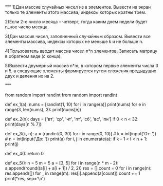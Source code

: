 """
1)Дан массив случайных чисел из а элементов. Вывести на экран
только те элементы этого массива, индексы которых кратны трем.

2)Если 2-е число месяца – четверг, тогда каким днем недели будет n_ное число месяца.

3)Дан массив чисел, заполненный случайным образом. Вывести все
элементы массива, индексы которых не меньше k и не больше n.

4)Пользователь вводит массив чисел n*n элементов. Записать матрицу
в обратном виде (с конца).

5)Вывести двумерный массив n*m, в котором первые элементы числа 3
и 5, а следующие элементы формируется путем сложения предыдущих двух
и деления их на 2.

"""

from random import randint
from random import randint


def ex_1(a):
    nums = [randint(1, 10) for i in range(a)]
    print(nums)
    for e in range(3, len(nums), 3):
        print(nums[e])


def ex_2(n):
    days = ['вт', 'ср', 'чт', 'пт', 'сб', 'вс', 'пн']
    if 0 < n < 32:
        print(days[n % 7])


def ex_3(k, n):
    a = [randint(0, 30) for i in range(0, 10)]
    # k = int(input('От: '))
    # n = int(input('До: '))
    print(a)
    for i, j in enumerate(a):
        if k - 1 < i < n + 1:
            print(j)


def ex_4():
    return 0


def ex_5():
    n = 5
    m = 5
    a = [3, 5]
    for i in range(n * m - 2):
        a.append(round((a[i] + a[i + 1]) / 2, 2))
    res = []
    count = 0
    for i in range(n):
        res.append([])
        for _ in range(m):
            res[i].append(a[count])
            count += 1
    print(*res, sep='\n')

